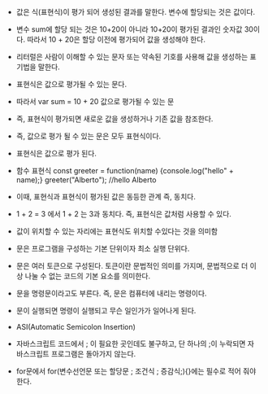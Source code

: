 - 값은 식(표현식)이 평가 되어 생성된 결과를 말한다. 변수에 할당되는 것은 값이다. 

- 변수 sum에 할당 되는 것은 10+20이 아니라 10+20이 평가된 결과인 숫자값 30이다. 따라서 10 + 20은 할당 이전에 평가되어 값을 생성해야 한다.

- 리터럴은 사람이 이해할 수 있는 문자 또는 약속된 기호를 사용해 값을 생성하는 표기법을 말한다.

- 표현식은 값으로 평가될 수 있는 문다. 

- 따라서 var sum = 10 + 20 값으로 평가될 수 있는 문

- 즉, 표현식이 평가되면 새로운 값을 생성하거나 기존 값을 참조한다.

- 즉, 값으로 평가 될 수 있는 문은 모두 표현식이다. 

- 표현식은 값으로 평가 된다.

- 함수 표현식 const greeter = function(name) {console.log("hello" + name);}
greeter("Alberto"); //hello Alberto

- 이때, 표현식과 표현식이 평가된 값은 동등한 관계 즉, 동치다.

- 1 + 2 = 3 에서 1 + 2 는 3과 동치다. 즉, 표현식은 값처럼 사용할 수 있다.

- 값이 위치할 수 있는 자리에는 표현식도 위치할 수있다는 것을 의미함

- 문은 프로그램을 구성하는 기본 단위이자 최소 실행 단위다.

- 문은 여러 토큰으로 구성된다. 토큰이란 문법적인 의미를 가지며, 문법적으로 더 이상 나눌 수 없는 코드의 기본 요소를 의미한다.

- 문을 명령문이라고도 부른다. 즉, 문은 컴퓨터에 내리는 명령이다.

- 문이 실행되면 명령이 실행되고 무슨 일인가가 일어나게 된다.

- ASI(Automatic Semicolon Insertion)

- 자바스크립트 코드에서 ; 이 필요한 곳인데도 불구하고, 단 하나의 ;이 누락되면 자바스크립트 프로그램은 돌아가지 않는다.

- for문에서 for(변수선언문 또는 할당문 ; 조건식 ; 증감식;){}에는 필수로 적어 줘야 한다.

